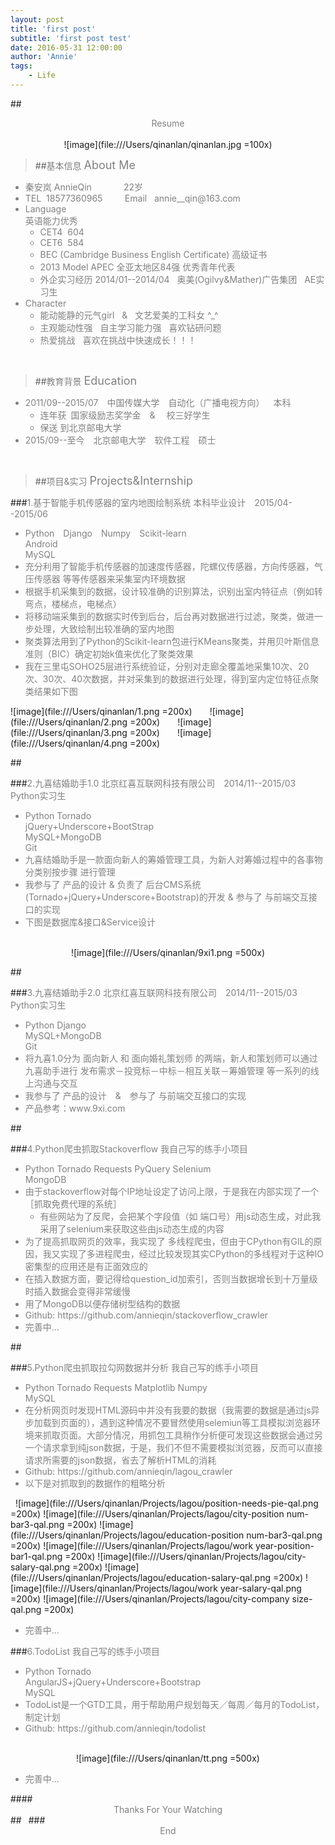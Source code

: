 ```yaml
---
layout: post
title: 'first post'
subtitle: 'first post test'
date: 2016-05-31 12:00:00
author: 'Annie'
tags:
	- Life
---
```



##<center><font color=gray>Resume</font></center>
&#160;<center>![image](file:///Users/qinanlan/qinanlan.jpg =100x) </font></center>

>##<font color=gray>基本信息 <font size=4>About  Me</font></font>
<font color=gray>
<ul>
<li>秦安岚 AnnieQin&#160;&#160;&#160;&#160;&#160;&#160;&#160;&#160;&#160;&#160;&#160;&#160; <font>22岁</font></li>
<li>TEL&#160;&#160;18577360965 &#160;&#160;&#160;&#160;&#160;&#160;&#160;&#160;Email&#160;&#160; annie__qin@163.com</li>

<li>Language&#160;&#160;</br>英语能力优秀
<ul>
<li>CET4&#160;&#160;604&#160;&#160;&#160;&#160;</li>
<li>CET6&#160;&#160;584</li>
<li>BEC (Cambridge Business English Certificate) 高级证书</br></li>
<li>2013 Model APEC 全亚太地区84强 优秀青年代表</br></li>
<li>外企实习经历 2014/01--2014/04 &#160;&#160;奥美(Ogilvy&Mather)广告集团&#160;&#160;&#160;AE实习生</li>
</ul>
</li>
<li>Character&#160;&#160; 
<ul>
<li>能动能静的元气girl&#160;&#160;&#160;&&#160;&#160;&#160;文艺爱美的工科女 ^_^</br></li>
<li>主观能动性强&#160;&#160;&#160;自主学习能力强&#160;&#160;&#160;喜欢钻研问题&#160;&#160;&#160;</br></li>
<li>热爱挑战&#160;&#160;&#160;喜欢在挑战中快速成长！！！</li>
</ul>
</li> 
</ul>  
</font> 
</br>  
    

>##<font color=gray>教育背景 <font size=4>Education</font></font>
<font color=gray>
<ul>
<li>2011/09--2015/07&ensp;&ensp;中国传媒大学&ensp;&ensp;自动化（广播电视方向）&ensp;&ensp;本科
<ul>
<li>连年获&ensp;国家级励志奖学金&ensp;&ensp;& &ensp;&ensp;校三好学生 </li>
<li>保送 到北京邮电大学</li>
</ul>
<li>2015/09--至今&ensp;&ensp;北京邮电大学&ensp;&ensp;软件工程&ensp;&ensp;硕士</li>
</ul>
</font>
</br>


>##<font color=gray>项目&实习 <font size=4>Projects&Internship</font></font>

###<font color=gray>1.基于智能手机传感器的室内地图绘制系统</font>
<font color=gray>本科毕业设计&ensp;&ensp;2015/04--2015/06</font>
<font color=gray>
<ul>
<li>Python&ensp;&ensp;Django&ensp;&ensp;Numpy&ensp;&ensp;Scikit-learn&ensp;&ensp;</br>
Android</br>
MySQL</li>
<li>充分利用了智能手机传感器的加速度传感器，陀螺仪传感器，方向传感器，气压传感器 等等传感器来采集室内环境数据</li>
<li>根据手机采集到的数据，设计较准确的识别算法，识别出室内特征点（例如转弯点，楼梯点，电梯点）</li>
<li>将移动端采集到的数据实时传到后台，后台再对数据进行过滤，聚类，做进一步处理，大致绘制出较准确的室内地图</li>
<li>聚类算法用到了Python的Scikit-learn包进行KMeans聚类，并用贝叶斯信息准则（BIC）确定初始k值来优化了聚类效果</li>
<li>我在三里屯SOHO25层进行系统验证，分别对走廊全覆盖地采集10次、20次、30次、40次数据，并对采集到的数据进行处理，得到室内定位特征点聚类结果如下图</li>
</ul>
</font>
![image](file:///Users/qinanlan/1.png =200x)&ensp;&ensp;&ensp;&ensp;![image](file:///Users/qinanlan/2.png =200x)&ensp;&ensp;&ensp;&ensp;![image](file:///Users/qinanlan/3.png =200x)&ensp;&ensp;&ensp;&ensp;![image](file:///Users/qinanlan/4.png =200x)

##&ensp;

###<font color=gray>2.九喜结婚助手1.0</font>
<font color=gray>北京红喜互联网科技有限公司&ensp;&ensp;2014/11--2015/03&ensp;&ensp;Python实习生</font>

<font color=gray>
<ul>
<li>
Python Tornado</br>
jQuery+Underscore+BootStrap</br>
MySQL+MongoDB</br>
Git
</li>
<li>
九喜结婚助手是一款面向新人的筹婚管理工具，为新人对筹婚过程中的各事物 分类别按步骤 进行管理
</li>
<li>
我参与了 产品的设计 & 负责了 后台CMS系统(Tornado+jQuery+Underscore+Bootstrap)的开发 & 参与了 与前端交互接口的实现
</li>
<li>
下图是数据库&接口&Service设计
</li>
</ul>
</font>
&#160;<center>![image](file:///Users/qinanlan/9xi1.png =500x)</center>

##&ensp;

###<font color=gray>3.九喜结婚助手2.0</font>
<font color=gray>北京红喜互联网科技有限公司&ensp;&ensp;2014/11--2015/03&ensp;&ensp;Python实习生</font>

<font color=gray>
<ul>
<li>
Python Django</br>
MySQL+MongoDB</br>
Git
</li>
<li>
将九喜1.0分为 面向新人 和 面向婚礼策划师 的两端，新人和策划师可以通过九喜助手进行 发布需求－投竞标－中标－相互关联－筹婚管理 等一系列的线上沟通与交互</li>
<li>
我参与了 产品的设计&ensp;&ensp;&&ensp;&ensp;参与了 与前端交互接口的实现
</li>
<li>产品参考：www.9xi.com</li>

</ul>
</font>
<!--&#160;<center>![image](file:///Users/qinanlan/9xi2.png =500x)</center>-->


##&ensp;

###<font color=gray>4.Python爬虫抓取Stackoverflow</font>
<font color=gray>我自己写的练手小项目</font>
<font color=gray>
<ul>
<li>
Python Tornado Requests PyQuery Selenium</br>
MongoDB</br>
</li>
<li>
由于stackoverflow对每个IP地址设定了访问上限，于是我在内部实现了一个［抓取免费代理的系统］</br>
<ul>
<li>
有些网站为了反爬，会把某个字段值（如 端口号）用js动态生成，对此我采用了selenium来获取这些由js动态生成的内容
</ul>
</li>
<li>
为了提高抓取网页的效率，我实现了 多线程爬虫，但由于CPython有GIL的原因，我又实现了多进程爬虫，经过比较发现其实CPython的多线程对于这种IO密集型的应用还是有正面效应的
</li>
<li>
在插入数据方面，要记得给question_id加索引，否则当数据增长到十万量级时插入数据会变得非常缓慢
</li>
<li>
用了MongoDB以便存储树型结构的数据
</li>
<li>
Github: https://github.com/annieqin/stackoverflow_crawler
<li>
完善中...
</li>
</ul>
</font>

##&ensp;

###<font color=gray>5.Python爬虫抓取拉勾网数据并分析</font>
<font color=gray>我自己写的练手小项目</font>
<font color=gray>
<ul>
<li>
Python Tornado Requests Matplotlib Numpy</br>
MySQL
</li>
<li>
在分析网页时发现HTML源码中并没有我要的数据（我需要的数据是通过js异步加载到页面的），遇到这种情况不要冒然使用selemiun等工具模拟浏览器环境来抓取页面。大部分情况，用抓包工具稍作分析便可发现这些数据会通过另一个请求拿到纯json数据，于是，我们不但不需要模拟浏览器，反而可以直接请求所需要的json数据，省去了解析HTML的消耗
</li>

<li>
Github: https://github.com/annieqin/lagou_crawler
</li>

<li>
以下是对抓取到的数据作的粗略分析
</li>
</ul>
</font>
&#160;
![image](file:///Users/qinanlan/Projects/lagou/position-needs-pie-qal.png =200x) 
![image](file:///Users/qinanlan/Projects/lagou/city-position num-bar3-qal.png =200x) 
![image](file:///Users/qinanlan/Projects/lagou/education-position num-bar3-qal.png =200x) 
![image](file:///Users/qinanlan/Projects/lagou/work year-position-bar1-qal.png =200x)
![image](file:///Users/qinanlan/Projects/lagou/city-salary-qal.png =200x)
![image](file:///Users/qinanlan/Projects/lagou/education-salary-qal.png =200x)
![image](file:///Users/qinanlan/Projects/lagou/work year-salary-qal.png =200x)
![image](file:///Users/qinanlan/Projects/lagou/city-company size-qal.png =200x)  

<font color=gray>
<ul>
<li>
完善中...
</li>
</ul>
</font>
 

###<font color=gray>6.TodoList</font>
<font color=gray>我自己写的练手小项目</font>
<font color=gray>
<ul>
<li>
Python Tornado </br>
AngularJS+jQuery+Underscore+Bootstrap</br>
MySQL
</li>
<li>
TodoList是一个GTD工具，用于帮助用户规划每天／每周／每月的TodoList，制定计划
</li>
<li>
Github: https://github.com/annieqin/todolist
</li>
</ul>
</font>
&#160;<center>![image](file:///Users/qinanlan/tt.png =500x)</center>
<font color=gray>
<ul>
<li>
完善中...
</li>
</ul>
</font>
####<center><font color=gray>Thanks For Your Watching</font></center>
##&ensp;
###<center><font color=gray>End</font></center>






